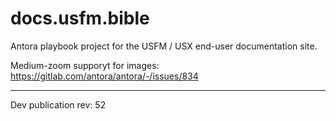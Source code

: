 # docs.usfm.bible
Antora playbook project for the USFM / USX end-user documentation site.

Medium-zoom supporyt for images:
https://gitlab.com/antora/antora/-/issues/834

---

Dev publication rev: 52